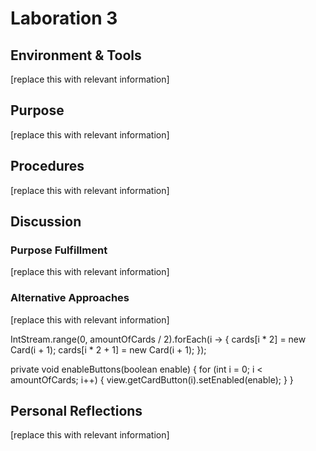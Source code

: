 # Laboration 3

## Environment & Tools
[replace this with relevant information]

## Purpose
[replace this with relevant information]

## Procedures
[replace this with relevant information]

## Discussion
### Purpose Fulfillment
[replace this with relevant information]

### Alternative Approaches
[replace this with relevant information]

IntStream.range(0, amountOfCards / 2).forEach(i -> {
cards[i * 2] = new Card(i + 1);
cards[i * 2 + 1] = new Card(i + 1);
});


private void enableButtons(boolean enable) {
for (int i = 0; i < amountOfCards; i++) {
view.getCardButton(i).setEnabled(enable);
}
}

## Personal Reflections
[replace this with relevant information]